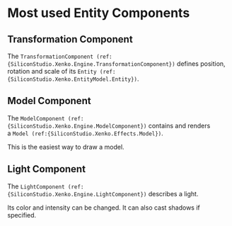 # Most used Entity Components

## Transformation Component
The `TransformationComponent (ref:{SiliconStudio.Xenko.Engine.TransformationComponent})` defines position, rotation and scale of its `Entity (ref:{SiliconStudio.Xenko.EntityModel.Entity})`.

## Model Component

The `ModelComponent (ref:{SiliconStudio.Xenko.Engine.ModelComponent})` contains and renders a `Model (ref:{SiliconStudio.Xenko.Effects.Model})`.

This is the easiest way to draw a model.

## Light Component

The `LightComponent (ref:{SiliconStudio.Xenko.Engine.LightComponent})` describes a light.

Its color and intensity can be changed. It can also cast shadows if specified.

